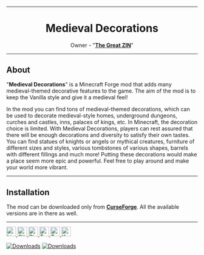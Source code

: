 <sup>
<hr>
</sup>
<div align="center">

# Medieval Decorations   

Owner - "[**The Great ZIN**](https://www.curseforge.com/members/the_great_zin/projects)"  
    
</div>

<sup>
<hr>
</sup>
  
## About
"**Medieval Decorations**" is a Minecraft Forge mod that adds many medieval-themed decorative features to the game. The aim of the mod is to keep the Vanilla style and give it a medieval feel!
  
In the mod you can find tons of medieval-themed decorations, which can be used to decorate medieval-style homes, underground dungeons, curches and castles, inns, palaces of kings, etc. In Minecraft, the decoration choice is limited. With Medieval Decorations, players can rest assured that there will be enough decorations and diversity to satisfy their own tastes. You can find statues of knights or angels or mythical creatures, furniture of different sizes and styles, various tombstones of various shapes, barrels with different fillings and much more! Putting these decorations would make a place seem more epic and powerful. Feel free to play around and make your world more vibrant.

<sup>
<hr>
</sup>

## Installation
The mod can be downloaded only from [**CurseForge**](). All the available versions are in there as well.

<sup>
<hr>
</sup>

<a href="https://github.com/TheGreatZin/Medieval-Decorations/blob/main/LICENSE.txt">
<img alt="License" src="https://img.shields.io/badge/license-LGPLv3-brightgreen?style=for-the-badge" height="25"
</a>

<a href="https://github.com/TheGreatZin/Medieval-Decorations/issues">
<img alt="GitHub issues" src="https://img.shields.io/github/issues/TheGreatZin/Medieval-Decorations?color=FF0000&style=for-the-badge" height="25">
</a>

<a href="https://discord.gg/RRShNVmc">
<img alt="Discord" src="https://img.shields.io/discord/991653013301243935?color=8080ff&label=%20&logo=Discord&logoColor=white&style=for-the-badge" height="25">
</a>
    
<a href="https://twitter.com/The_Great_ZIN">
<img alt="Twitter" src="https://img.shields.io/badge/Twitter-00ccff?color=0099cc&style=for-the-badge&logo=twitter&logoColor=white" height="25">
</a>
    
<a href="https://www.youtube.com/channel/UCH5jS1COXwctDX72og2wt_g">
<img alt="Twitter" src="https://img.shields.io/badge/YouTube-B8121D?style=for-the-badge&logo=youtube&logoColor=white" height="25">
</a>
    
<a href="https://ko-fi.com/thegreatzin/tiers">
<img alt="Ko-fi" src="https://img.shields.io/badge/Ko--fi-F16061?style=for-the-badge&logo=ko-fi&logoColor=white" height="25">
</a>
    
[![Downloads](http://cf.way2muchnoise.eu/full_632858_downloads.svg?badge_style=for_the_badge)](https://www.curseforge.com/minecraft/mc-mods/medieval-decorations)
[![Downloads](http://cf.way2muchnoise.eu/versions/632858.svg?badge_style=for_the_badge)](https://www.curseforge.com/minecraft/mc-mods/medieval-decorations/files)

